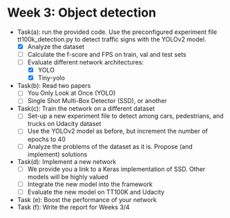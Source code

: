 # Week 3: Object detection
- Task(a): run the provided code. Use the preconfigured experiment file tt100k_detection.py to detect traffic signs with the YOLOv2 model.
  * [x] Analyze the dataset
  * [ ] Calculate the f-score and FPS on train, val and test sets
  * [ ] Evaluate different network architectures:
    * [x] YOLO
    * [x] Tiny-yolo
- Task(b): Read two papers 
  * [ ] You Only Look at Once (YOLO)
  * [ ] Single Shot Multi-Box Detector (SSD), or another
- Task(c): Train the network on a different dataset 
  * [ ] Set-up a new experiment file to detect among cars, pedestrians, and trucks on Udacity dataset
  * [ ] Use the YOLOv2 model as before, but increment the number of epochs to 40
  * [ ] Analyze the problems of the dataset as it is. Propose (and implement) solutions
- Task(d): Implement a new network
  * [ ] We provide you a link to a Keras implementation of SSD. Other models will be highly valued
  * [ ] Integrate the new model into the framework
  * [ ] Evaluate the new model on TT100K and Udacity
- Task (e): Boost the performance of your network
- Task (f): Write the report for Weeks 3/4
